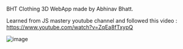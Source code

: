 BHT Clothing 3D WebApp made by Abhinav Bhatt.

Learned from JS mastery youtube channel and followed this video : https://www.youtube.com/watch?v=ZqEa8fTxypQ

![image](https://github.com/abhi542/BHT-Clothing-3D/assets/58694436/ee5be28e-813a-4dee-8a3b-52201547cbb9)
